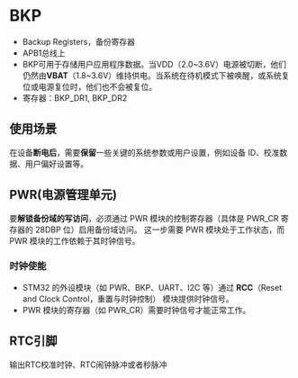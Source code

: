 # BKP
- Backup Registers，备份寄存器
- APB1总线上
- BKP可用于存储用户应用程序数据。当VDD（2.0~3.6V）电源被切断，他们仍然由**VBAT**（1.8~3.6V）维持供电。当系统在待机模式下被唤醒，或系统复位或电源复位时，他们也不会被复位。
- 寄存器：BKP_DR1, BKP_DR2
## 使用场景
在设备**断电后**，需要**保留**一些关键的系统参数或用户设置，例如设备 ID、校准数据、用户偏好设置等。
## PWR(电源管理单元)
要**解锁备份域的写访问**，必须通过 PWR 模块的控制寄存器（具体是 PWR_CR 寄存器的 28DBP 位）启用备份域访问。
这一步需要 PWR 模块处于工作状态，而 PWR 模块的工作依赖于其时钟信号。
### 时钟使能
- STM32 的外设模块（如 PWR、BKP、UART、I2C 等）通过 **RCC**（Reset and Clock Control，重置与时钟控制） 模块提供时钟信号。
- PWR 模块的寄存器（如 PWR_CR）需要时钟信号才能正常工作。
## RTC引脚
输出RTC校准时钟、RTC闹钟脉冲或者秒脉冲
